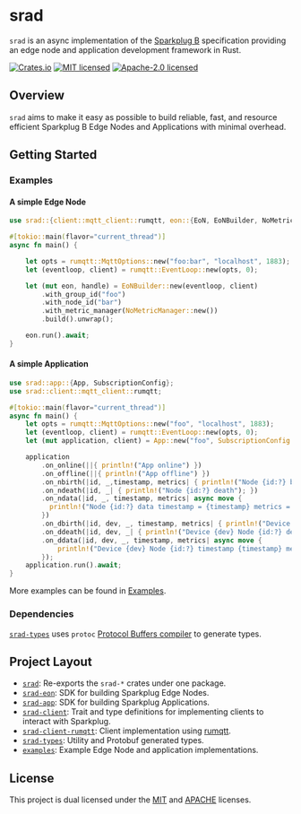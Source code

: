 # srad

`srad` is an async implementation of the [Sparkplug B](https://sparkplug.eclipse.org/) specification providing an edge node and application development framework in Rust.

[![Crates.io][crates-badge]][crates-url]
[![MIT licensed][mit-badge]][mit-url]
[![Apache-2.0 licensed][apache-badge]][apache-url]

[crates-badge]: https://img.shields.io/crates/v/srad.svg
[crates-url]: https://crates.io/crates/srad
[mit-badge]: https://img.shields.io/badge/license-MIT-blue.svg
[mit-url]: https://github.com/dpazj/srad/blob/master/LICENSE-MIT
[apache-badge]: https://img.shields.io/badge/License-Apache_2.0-blue.svg
[apache-url]: https://github.com/dpazj/srad/blob/master/LICENSE-APACHE

## Overview

`srad` aims to make it easy as possible to build reliable, fast, and resource efficient Sparkplug B Edge Nodes and Applications with minimal overhead.

## Getting Started

### Examples

#### A simple Edge Node

```rust no_run
use srad::{client::mqtt_client::rumqtt, eon::{EoN, EoNBuilder, NoMetricManager}};

#[tokio::main(flavor="current_thread")]
async fn main() {

    let opts = rumqtt::MqttOptions::new("foo:bar", "localhost", 1883);
    let (eventloop, client) = rumqtt::EventLoop::new(opts, 0);

    let (mut eon, handle) = EoNBuilder::new(eventloop, client)
        .with_group_id("foo")
        .with_node_id("bar")
        .with_metric_manager(NoMetricManager::new())
        .build().unwrap();

    eon.run().await;
}
```

#### A simple Application

```rust no_run
use srad::app::{App, SubscriptionConfig};
use srad::client::mqtt_client::rumqtt;

#[tokio::main(flavor="current_thread")]
async fn main() {
    let opts = rumqtt::MqttOptions::new("foo", "localhost", 1883);
    let (eventloop, client) = rumqtt::EventLoop::new(opts, 0);
    let (mut application, client) = App::new("foo", SubscriptionConfig::AllGroups, eventloop, client);

    application
        .on_online(||{ println!("App online") })
        .on_offline(||{ println!("App offline") })
        .on_nbirth(|id, _,timestamp, metrics| { println!("Node {id:?} born at {timestamp} metrics = {metrics:?}"); })
        .on_ndeath(|id, _| { println!("Node {id:?} death"); })
        .on_ndata(|id, _, timestamp, metrics| async move { 
          println!("Node {id:?} data timestamp = {timestamp} metrics = {metrics:?}");
        })
        .on_dbirth(|id, dev, _, timestamp, metrics| { println!("Device {dev} Node {id:?} born at {timestamp} metrics = {metrics:?}");})
        .on_ddeath(|id, dev, _| { println!("Device {dev} Node {id:?} death"); })
        .on_ddata(|id, dev, _, timestamp, metrics| async move {
            println!("Device {dev} Node {id:?} timestamp {timestamp} metrics = {metrics:?}");
        });
    application.run().await;
}

```

More examples can be found in [Examples](./examples).

### Dependencies

[`srad-types`](./srad-types) uses `protoc` [Protocol Buffers compiler](https://protobuf.dev/downloads/) to generate types.

## Project Layout

- [`srad`](./README.md): Re-exports the `srad-*` crates under one package.
- [`srad-eon`](./srad-eon/README.md): SDK for building Sparkplug Edge Nodes.
- [`srad-app`](./srad-app/README.md): SDK for building Sparkplug Applications.
- [`srad-client`](./srad-client/README.md): Trait and type definitions for implementing clients to interact with Sparkplug.  
- [`srad-client-rumqtt`](./srad-client-rumqtt/README.md): Client implementation using [rumqtt](https://github.com/bytebeamio/rumqtt).
- [`srad-types`](./srad-types/README.md): Utility and Protobuf generated types.
- [`examples`](./examples): Example Edge Node and application implementations.

## License

This project is dual licensed under the [MIT] and [APACHE] licenses.

[MIT]: https://github.com/dpazj/srad/blob/master/LICENSE-MIT
[APACHE]: https://github.com/dpazj/srad/blob/master/LICENSE-APACHE
